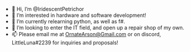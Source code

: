 - 👋 Hi, I’m @IridescentPetrichor
- 👀 I’m interested in hardware and software development!
- 🌱 I’m currently relearning python, as well as f#.
- 💞️ I’m looking to enter the IT field, and open up a repair shop of my own.
- 📫 Please email me at OrnateArson@Gmail.com or on discord, LittleLuna#2239 for inquiries and proposals!

<!---
IridescentPetrichor/IridescentPetrichor is a ✨ special ✨ repository because its `README.md` (this file) appears on your GitHub profile.
You can click the Preview link to take a look at your changes.
--->
